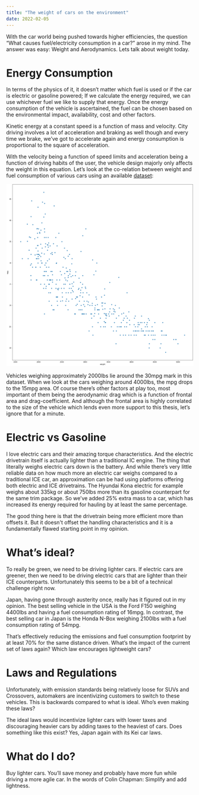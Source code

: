 ```yaml
---
title: "The weight of cars on the environment"
date: 2022-02-05
---
```


With the car world being pushed towards higher efficiencies, the question “What causes fuel/electricity consumption in a car?” arose in my mind. The answer was easy: Weight and Aerodynamics. Lets talk about weight today.

# Energy Consumption

In terms of the physics of it, it doesn’t matter which fuel is used or if the car is electric or gasoline powered; If we calculate the energy required, we can use whichever fuel we like to supply that energy. Once the energy consumption of the vehicle is ascertained, the fuel can be chosen based on the environmental impact, availability, cost and other factors.

Kinetic energy at a constant speed is a function of mass and velocity. City driving involves a lot of acceleration and braking as well though and every time we brake, we’ve got to accelerate again and energy consumption is proportional to the square of acceleration.

With the velocity being a function of speed limits and acceleration being a function of driving habits of the user, the vehicle design majorly only affects the weight in this equation. Let’s look at the co-relation between weight and fuel consumption of various cars using an available [dataset](https://www.kaggle.com/uciml/autompg-dataset):

![Weights and MPGs](/assets/images/mpg-weight-5.webp)

Vehicles weighing approximately 2000lbs lie around the 30mpg mark in this dataset. When we look at the cars weighing around 4000lbs, the mpg drops to the 15mpg area. Of course there’s other factors at play too, most important of them being the aerodynamic drag which is a function of frontal area and drag-coefficient. And although the frontal area is highly correlated to the size of the vehicle which lends even more support to this thesis, let’s ignore that for a minute.

# Electric vs Gasoline

I love electric cars and their amazing torque characteristics. And the electric drivetrain itself is actually lighter than a traditional IC engine. The thing that literally weighs electric cars down is the battery. And while there’s very little reliable data on how much more an electric car weighs compared to a traditional ICE car, an approximation can be had using platforms offering both electric and ICE drivetrains. The Hyundai Kona electric for example weighs about 335kg or about 750lbs more than its gasoline counterpart for the same trim package. So we’ve added 25% extra mass to a car, which has increased its energy required for hauling by at least the same percentage. 

The good thing here is that the drivetrain being more efficient more than offsets it. But it doesn't offset the handling characteristics and it is a fundamentally flawed starting point in my opinion.

# What’s ideal?

To really be green, we need to be driving lighter cars. If electric cars are greener, then we need to be driving electric cars that are lighter than their ICE counterparts. Unfortunately this seems to be a bit of a technical challenge right now.

Japan, having gone through austerity once, really has it figured out in my opinion. The best selling vehicle in the USA is the Ford F150 weighing 4400lbs and having a fuel consumption rating of 16mpg. In contrast, the best selling car in Japan is the Honda N-Box weighing 2100lbs with a fuel consumption rating of 54mpg.

That’s effectively reducing the emissions and fuel consumption footprint by at least 70% for the same distance driven. What’s the impact of the current set of laws again? Which law encourages lightweight cars?

# Laws and Regulations

Unfortunately, with emission standards being relatively loose for SUVs and Crossovers, automakers are incentivizing customers to switch to these vehicles. This is backwards compared to what is ideal. Who’s even making these laws?

The ideal laws would incentivize lighter cars with lower taxes and discouraging heavier cars by adding taxes to the heaviest of cars. Does something like this exist? Yes, Japan again with its Kei car laws.

# What do I do?

Buy lighter cars. You’ll save money and probably have more fun while driving a more agile car. In the words of Colin Chapman: Simplify and add lightness.
